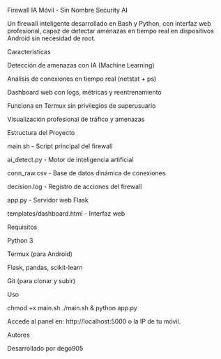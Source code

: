 Firewall IA Móvil - Sin Nombre Security AI

Un firewall inteligente desarrollado en Bash y Python, con interfaz web profesional, capaz de detectar amenazas en tiempo real en dispositivos Android sin necesidad de root.

Características

Detección de amenazas con IA (Machine Learning)

Análisis de conexiones en tiempo real (netstat + ps)

Dashboard web con logs, métricas y reentrenamiento

Funciona en Termux sin privilegios de superusuario

Visualización profesional de tráfico y amenazas


Estructura del Proyecto

main.sh - Script principal del firewall

ai_detect.py - Motor de inteligencia artificial

conn_raw.csv - Base de datos dinámica de conexiones

decision.log - Registro de acciones del firewall

app.py - Servidor web Flask

templates/dashboard.html - Interfaz web


Requisitos

Python 3

Termux (para Android)

Flask, pandas, scikit-learn

Git (para clonar y subir)


Uso

chmod +x main.sh
./main.sh &
python app.py

Accede al panel en: http://localhost:5000 o la IP de tu móvil.

Autores

Desarrollado por dego905

